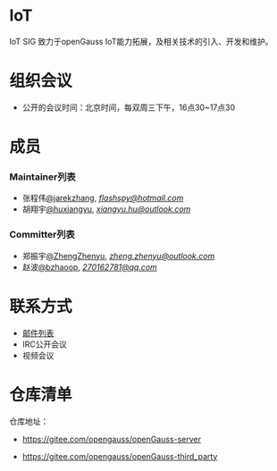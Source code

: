 # IoT
IoT SIG 致力于openGauss IoT能力拓展，及相关技术的引入、开发和维护。

# 组织会议

- 公开的会议时间：北京时间，每双周三下午，16点30~17点30

# 成员
### Maintainer列表

- 张程伟[@jarekzhang](https://gitee.com/jarekzhang), *flashspy@hotmail.com*
- 胡翔宇[@huxiangyu](https://gitee.com/huxiangyu), *xiangyu.hu@outlook.com*


### Committer列表

- 郑振宇[@ZhengZhenyu](https://gitee.com/ZhengZhenyu), *zheng.zhenyu@outlook.com*
- 赵波[@bzhaoop](https://gitee.com/bzhaoop), *270162781@qq.com*

# 联系方式
- [邮件列表](https://mailweb.opengauss.org/postorius/lists/iot.opengauss.org/)
- IRC公开会议
- 视频会议


# 仓库清单

仓库地址：

- https://gitee.com/opengauss/openGauss-server

- https://gitee.com/opengauss/openGauss-third_party
